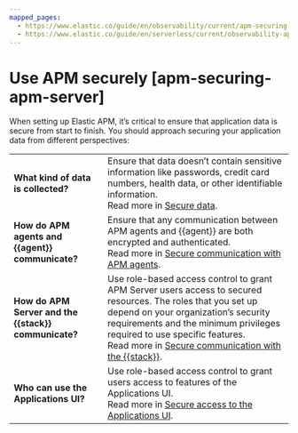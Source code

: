 ```yaml
---
mapped_pages:
  - https://www.elastic.co/guide/en/observability/current/apm-securing-apm-server.html
  - https://www.elastic.co/guide/en/serverless/current/observability-apm-keep-data-secure.html
---
```


# Use APM securely [apm-securing-apm-server]

When setting up Elastic APM, it’s critical to ensure that application data is secure from start to finish. You should approach securing your application data from different perspectives:

|     |     |
| --- | --- |
| **What kind of data is collected?** | Ensure that data doesn’t contain sensitive information like passwords,  credit card numbers, health data, or other identifiable information.<br>  Read more in [Secure data](../../../solutions/observability/apps/application-data-security.md). |
| **How do APM agents and {{agent}} communicate?** | Ensure that any communication between APM agents and {{agent}}  are both encrypted and authenticated.<br>  Read more in [Secure communication with APM agents](../../../solutions/observability/apps/secure-communication-with-apm-agents.md). |
| **How do APM Server and the {{stack}} communicate?** | Use role-based access control to grant APM Server users access  to secured resources. The roles that you set up depend on your organization’s security requirements and the  minimum privileges required to use specific features.<br>  Read more in [Secure communication with the {{stack}}](../../../solutions/observability/apps/secure-communication-with-elastic-stack.md). |
| **Who can use the Applications UI?** | Use role-based access control to grant users access to features of the Applications UI.<br>  Read more in [Secure access to the Applications UI](../../../solutions/observability/apps/secure-access-to-applications-ui.md). |